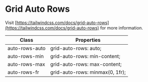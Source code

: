 # Grid Auto Rows

Visit [https://tailwindcss.com/docs/grid-auto-rows](https://tailwindcss.com/docs/grid-auto-rows) for more information.

<table class="w-full text-left border-collapse"><thead><tr><th class="z-20 sticky top-0 text-sm font-semibold text-gray-600 bg-white p-0"><div class="pb-2 pr-2 border-b border-gray-200">Class</div></th><th class="z-20 sticky top-0 text-sm font-semibold text-gray-600 bg-white p-0"><div class="pb-2 pl-2 border-b border-gray-200">Properties</div></th></tr></thead><tbody class="align-baseline"><tr><td class="py-2 pr-2 font-mono text-xs text-violet-600 whitespace-nowrap">auto-rows-auto</td><td class="py-2 pl-2 font-mono text-xs text-light-blue-600 whitespace-pre">grid-auto-rows: auto;</td></tr><tr><td class="py-2 pr-2 font-mono text-xs text-violet-600 whitespace-nowrap border-t border-gray-200">auto-rows-min</td><td class="py-2 pl-2 font-mono text-xs text-light-blue-600 whitespace-pre border-t border-gray-200">grid-auto-rows: min-content;</td></tr><tr><td class="py-2 pr-2 font-mono text-xs text-violet-600 whitespace-nowrap border-t border-gray-200">auto-rows-max</td><td class="py-2 pl-2 font-mono text-xs text-light-blue-600 whitespace-pre border-t border-gray-200">grid-auto-rows: max-content;</td></tr><tr><td class="py-2 pr-2 font-mono text-xs text-violet-600 whitespace-nowrap border-t border-gray-200">auto-rows-fr</td><td class="py-2 pl-2 font-mono text-xs text-light-blue-600 whitespace-pre border-t border-gray-200">grid-auto-rows: minmax(0, 1fr);</td></tr></tbody></table>
